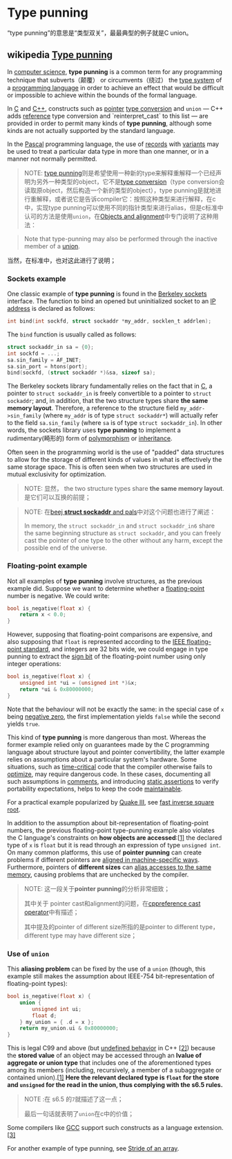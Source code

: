 # Type punning

“type punning”的意思是“类型双关”，最最典型的例子就是C union。

## wikipedia [Type punning](https://en.wikipedia.org/wiki/Type_punning)


In [computer science](https://en.wikipedia.org/wiki/Computer_science), **type punning** is a common term for any programming technique that subverts（颠覆） or circumvents（绕过） the [type system](https://en.wikipedia.org/wiki/Type_system) of a [programming language](https://en.wikipedia.org/wiki/Programming_language) in order to achieve an effect that would be difficult or impossible to achieve within the bounds of the formal language.

In [C](https://en.wikipedia.org/wiki/C_programming_language) and [C++](https://en.wikipedia.org/wiki/C%2B%2B), constructs such as [pointer](https://en.wikipedia.org/wiki/Pointer_(computer_programming)) [type conversion](https://en.wikipedia.org/wiki/Type_conversion) and `union` — C++ adds [reference](https://en.wikipedia.org/wiki/Reference_(computer_science)) type conversion and `reinterpret_cast` to this list — are provided in order to permit many kinds of **type punning**, although some kinds are not actually supported by the standard language.

In the [Pascal](https://en.wikipedia.org/wiki/Pascal_(programming_language)) programming language, the use of [records](https://en.wikipedia.org/wiki/Record_(computer_science)) with [variants](https://en.wikipedia.org/wiki/Variant_type) may be used to treat a particular data type in more than one manner, or in a manner not normally permitted.

> NOTE: [type punning](https://en.wikipedia.org/wiki/Type_punning)则是希望使用一种新的type来解释重解释一个已经声明为另外一种类型的object，它不是[type conversion](https://en.cppreference.com/w/c/language/cast)（type conversion会读取原object，然后构造一个新的类型的object），type punning是就地进行重解释，或者说它是告诉compiler它：按照这种类型来进行解释，在c中，实现type punning可以使用不同的指针类型来进行alias，但是c标准中认可的方法是使用`union`，在[Objects and alignment](https://en.cppreference.com/w/c/language/object)中专门说明了这种用法：

> Note that type-punning may also be performed through the inactive member of a [union](https://en.cppreference.com/w/c/language/union).

当然，在标准中，也对这此进行了说明；

### Sockets example

One classic example of **type punning** is found in the [Berkeley sockets](https://en.wikipedia.org/wiki/Berkeley_sockets) interface. The function to bind an opened but uninitialized socket to an [IP address](https://en.wikipedia.org/wiki/IP_address) is declared as follows:

```C
int bind(int sockfd, struct sockaddr *my_addr, socklen_t addrlen);
```

The `bind` function is usually called as follows:

```C
struct sockaddr_in sa = {0};
int sockfd = ...;
sa.sin_family = AF_INET;
sa.sin_port = htons(port);
bind(sockfd, (struct sockaddr *)&sa, sizeof sa);
```

The Berkeley sockets library fundamentally relies on the fact that in [C](https://en.wikipedia.org/wiki/C_programming_language), a pointer to `struct sockaddr_in` is freely convertible to a pointer to `struct sockaddr`; and, in addition, that the two structure types share **the same memory layout**. Therefore, a reference to the structure field `my_addr->sin_family` (where `my_addr` is of type `struct sockaddr*`) will actually refer to the field `sa.sin_family` (where `sa` is of type `struct sockaddr_in`). In other words, the sockets library uses **type punning** to implement a rudimentary(畸形的) form of [polymorphism](https://en.wikipedia.org/wiki/Polymorphism_(computer_science)) or [inheritance](https://en.wikipedia.org/wiki/Inheritance_(object-oriented_programming)).

Often seen in the programming world is the use of "padded" data structures to allow for the storage of different kinds of values in what is effectively the same storage space. This is often seen when two structures are used in mutual exclusivity for optimization.

> NOTE: 显然， the two structure types share **the same memory layout**.是它们可以互换的前提；

> NOTE: 在[beej **struct sockaddr** and pals](https://beej.us/guide/bgnet/html/multi/sockaddr_inman.html)中对这个问题也进行了阐述：
>
> In memory, the `struct sockaddr_in` and `struct sockaddr_in6` share the same beginning structure as `struct sockaddr`, and you can freely cast the pointer of one type to the other without any harm, except the possible end of the universe.

### Floating-point example

Not all examples of **type punning** involve structures, as the previous example did. Suppose we want to determine whether a [floating-point](https://en.wikipedia.org/wiki/Floating-point) number is negative. We could write:

```c
bool is_negative(float x) {
    return x < 0.0;
}
```

However, supposing that floating-point comparisons are expensive, and also supposing that `float` is represented according to the [IEEE floating-point standard](https://en.wikipedia.org/wiki/IEEE_floating-point_standard), and integers are 32 bits wide, we could engage in type punning to extract the [sign bit](https://en.wikipedia.org/wiki/Sign_bit) of the floating-point number using only integer operations:

```c
bool is_negative(float x) {
    unsigned int *ui = (unsigned int *)&x;
    return *ui & 0x80000000;
}
```

Note that the behaviour will not be exactly the same: in the special case of `x` being [negative zero](https://en.wikipedia.org/wiki/Signed_zero), the first implementation yields `false` while the second yields `true`.

This kind of **type punning** is more dangerous than most. Whereas the former example relied only on guarantees made by the C programming language about structure layout and pointer convertibility, the latter example relies on assumptions about a particular system's hardware. Some situations, such as [time-critical](https://en.wikipedia.org/wiki/Real-time_computing) code that the compiler otherwise fails to [optimize](https://en.wikipedia.org/wiki/Compiler_optimization), may require dangerous code. In these cases, documenting all such assumptions in [comments](https://en.wikipedia.org/wiki/Comment_(computer_programming)), and introducing [static assertions](https://en.wikipedia.org/wiki/Assertion_(computing)#Static_assertions) to verify portability expectations, helps to keep the code [maintainable](https://en.wikipedia.org/wiki/Maintainability).

For a practical example popularized by [Quake III](https://en.wikipedia.org/wiki/Quake_III), see [fast inverse square root](https://en.wikipedia.org/wiki/Fast_inverse_square_root).

In addition to the assumption about bit-representation of floating-point numbers, the previous floating-point type-punning example also violates the C language's constraints on **how objects are accessed**:[[1\]](https://en.wikipedia.org/wiki/Type_punning#cite_note-ISOs6.5/7-1) the declared type of `x` is `float` but it is read through an expression of type `unsigned int`. On many common platforms, this use of **pointer punning** can create problems if different pointers are [aligned in machine-specific ways](https://en.wikipedia.org/wiki/Data_structure_alignment). Furthermore, pointers of **different sizes** can [alias accesses to the same memory](https://en.wikipedia.org/wiki/Aliasing_(computing)), causing problems that are unchecked by the compiler.

> NOTE: 这一段关于**pointer punning**的分析非常细致；
>
> 其中关于 pointer cast和alignment的问题，在[cppreference cast operator](https://en.cppreference.com/w/c/language/cast)中有描述；
>
> 其中提及的pointer of different size所指的是pointer to different type，different type may have different size；



### Use of `union`

This **aliasing problem** can be fixed by the use of a `union` (though, this example still makes the assumption about IEEE-754 bit-representation of floating-point types):

```c
bool is_negative(float x) {
    union {
        unsigned int ui;
        float d;
    } my_union = { .d = x };
    return my_union.ui & 0x80000000;
}
```

This is legal C99 and above (but [undefined behavior](https://en.wikipedia.org/wiki/Undefined_behavior) in C++ [[2\]](https://en.wikipedia.org/wiki/Type_punning#cite_note-2)) because the **stored value** of an object may be accessed through an **lvalue of aggregate or union type** that includes one of the aforementioned types among its members (including, recursively, a member of a subaggregate or contained union).[[1\]](https://en.wikipedia.org/wiki/Type_punning#cite_note-ISOs6.5/7-1) **Here the relevant declared type is `float` for the store and `unsigned` for the read in the union, thus complying with the s6.5 rules.**

> NOTE :在 s6.5 的`7`就描述了这一点；
>
> 最后一句话就表明了`union`在c中的价值；

Some compilers like [GCC](https://en.wikipedia.org/wiki/GNU_Compiler_Collection) support such constructs as a language extension.[[3\]](https://en.wikipedia.org/wiki/Type_punning#cite_note-3)

For another example of type punning, see [Stride of an array](https://en.wikipedia.org/wiki/Stride_of_an_array).

